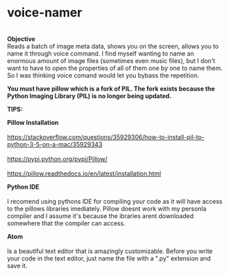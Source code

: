 # voice-namer
<br><b>Objective</b></br>
Reads a batch of image meta data, shows you on the screen, allows you to name it through voice command.
I find myself wanting to name an enormous amount of image files (sometimes even music files), but I don't want to have to open the properties of all of them one by one to name them. So I was thinking voice comand would let you bybass the repetition. 

<b>You must have pillow which is a fork of PIL. The fork exists because the Python Imaging Library (PIL) is no longer being updated. </b>

<b>TIPS:</b>

<b>Pillow Installation</b> <br/><br>
https://stackoverflow.com/questions/35929306/how-to-install-pil-to-python-3-5-on-a-mac/35929343<br/><br>
https://pypi.python.org/pypi/Pillow/<br/><br>
https://pillow.readthedocs.io/en/latest/installation.html

<b>Python IDE</b><br/><br>
I recomend using pythons IDE for compiling your code as it will have access to the pillows libraries imediately. Pillow doesnt work with my personla compiler and I assume it's because the ibraries arent downloaded somewhere that the compiler can access. 

<b>Atom</b><br/><br>
Is a beautiful text editor that is amazingly customizable. Before you write your code in the text editor, just name the file with a ".py" extension and save it.
